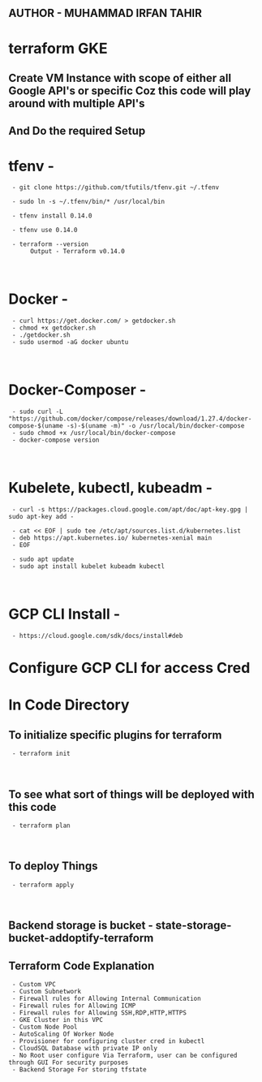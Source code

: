 ## AUTHOR - MUHAMMAD IRFAN TAHIR

# terraform GKE

## Create VM Instance with scope of either all Google API's or specific Coz this code will play around with multiple API's

## And Do the required Setup


# tfenv - 

     - git clone https://github.com/tfutils/tfenv.git ~/.tfenv

     - sudo ln -s ~/.tfenv/bin/* /usr/local/bin

     - tfenv install 0.14.0

     - tfenv use 0.14.0

     - terraform --version
          Output - Terraform v0.14.0
<br>

# Docker - 
     - curl https://get.docker.com/ > getdocker.sh
     - chmod +x getdocker.sh
     - ./getdocker.sh
     - sudo usermod -aG docker ubuntu
<br>

# Docker-Composer -
     - sudo curl -L "https://github.com/docker/compose/releases/download/1.27.4/docker-compose-$(uname -s)-$(uname -m)" -o /usr/local/bin/docker-compose
     - sudo chmod +x /usr/local/bin/docker-compose
     - docker-compose version
<br>

# Kubelete, kubectl, kubeadm - 
     - curl -s https://packages.cloud.google.com/apt/doc/apt-key.gpg | sudo apt-key add -

     - cat << EOF | sudo tee /etc/apt/sources.list.d/kubernetes.list
     - deb https://apt.kubernetes.io/ kubernetes-xenial main
     - EOF

     - sudo apt update
     - sudo apt install kubelet kubeadm kubectl
<br>

# GCP CLI Install -

     - https://cloud.google.com/sdk/docs/install#deb

# Configure GCP CLI for access Cred

# In Code Directory

## To initialize specific plugins for terraform
     - terraform init 
<br>

## To see what sort of things will be deployed with this code
     - terraform plan
<br>

## To deploy Things 
     - terraform apply
<br>

## Backend storage is bucket - state-storage-bucket-addoptify-terraform

## Terraform Code Explanation
     - Custom VPC
     - Custom Subnetwork
     - Firewall rules for Allowing Internal Communication
     - Firewall rules for Allowing ICMP
     - Firewall rules for Allowing SSH,RDP,HTTP,HTTPS
     - GKE Cluster in this VPC
     - Custom Node Pool
     - AutoScaling Of Worker Node
     - Provisioner for configuring cluster cred in kubectl 
     - CloudSQL Database with private IP only
     - No Root user configure Via Terraform, user can be configured through GUI For security purposes
     - Backend Storage For storing tfstate

